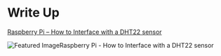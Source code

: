 # Write Up  
[Raspberry Pi – How to Interface with a DHT22 sensor](https://www.donskytech.com/raspberry-pi-how-to-interface-with-a-dht22-sensor/)  
  
![Featured ImageRaspberry Pi - How to Interface with a DHT22 sensor](https://user-images.githubusercontent.com/69466026/221416689-e2d773ed-7db3-49f8-a6d9-faede17b0ed0.jpg)
